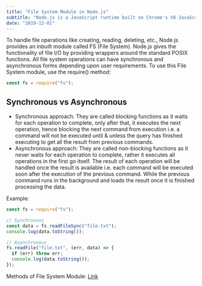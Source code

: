 ```yaml
---
title: "File System Module in Node.js"
subtitle: "Node.js is a JavaScript runtime built on Chrome's V8 JavaScript engine."
date: "2019-12-01"
---
```



To handle file operations like creating, reading, deleting, etc., Node.js provides an inbuilt module called FS (File System). Node.js gives the functionality of file I/O by providing wrappers around the standard POSIX functions. All file system operations can have synchronous and asynchronous forms depending upon user requirements. To use this File System module, use the require() method:

```javascript
const fs = require("fs");
```

## Synchronous vs Asynchronous

- Synchronous approach: They are called blocking functions as it waits for each operation to complete, only after that, it executes the next operation, hence blocking the next command from execution i.e. a command will not be executed until & unless the query has finished executing to get all the result from previous commands.
- Asynchronous approach: They are called non-blocking functions as it never waits for each operation to complete, rather it executes all operations in the first go itself. The result of each operation will be handled once the result is available i.e. each command will be executed soon after the execution of the previous command. While the previous command runs in the background and loads the result once it is finished processing the data.

Example:

```javascript
const fs = require("fs");

// Synchronous
const data = fs.readFileSync("file.txt");
console.log(data.toString());

// Asynchronous
fs.readFile("file.txt", (err, data) => {
  if (err) throw err;
  console.log(data.toString());
});
```

Methods of File System Module: [Link](https://nodejs.org/api/fs.html)